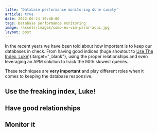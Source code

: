 ```yaml
---
title: 'Database performance monitoring done simply'
article: true
date: 2022-06-24 19:40:00
tags: Database performance monitoring
image: /assets/images/como-eu-vim-parar-aqui.jpg
layout: post
---
```


In the recent years we have been told about how important is to keep our databases in check. From 
having good indices (huge shoutout to [Use The Index, Luke](https://use-the-index-luke.com/)){:target="_blank"}, using the proper relationships and even leveraging an APM solution to track the 90th slowest queries.

These techniques are **very important** and play different roles when it comes to keeping the database
responsive.

## Use the freaking index, Luke!

## Have good relationships

## Monitor it


